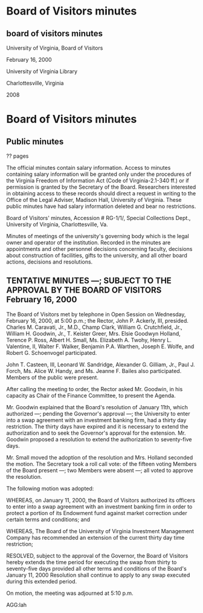 <!-- llmmeta -->
<script type="application/ld+json">
{
"@context": "https://schema.org",
"@type": "Event",
"name": "Board Minutes",
"startDate": "2000-02-16T17:00:00",
"endDate": "2000-02-16T17:10:00",
"location": {
"@type": "Place",
"name": "University of Virginia Library",
"address": {
"@type": "PostalAddress",
"addressLocality": "Charlottesville",
"addressRegion": "Virginia"
}
},
"organizer": {
"@type": "Organization",
"name": "University of Virginia, Board of Visitors"
},
"keywords": "Board of Visitors, University of Virginia, meeting minutes",
"description": "Minutes of the Board of Visitors meeting held on February 16, 2000, discussing a resolution related to an investment banking swap agreement.",
"attendee": \[
{
"@type": "Person",
"name": "John P. Ackerly, III"
},
{
"@type": "Person",
"name": "Charles M. Caravati, Jr., M.D."
},
{
"@type": "Person",
"name": "Champ Clark"
},
{
"@type": "Person",
"name": "William G. Crutchfield, Jr."
},
{
"@type": "Person",
"name": "William H. Goodwin, Jr."
},
{
"@type": "Person",
"name": "T. Keister Greer"
},
{
"@type": "Person",
"name": "Mrs. Elsie Goodwyn Holland"
},
{
"@type": "Person",
"name": "Terence P. Ross"
},
{
"@type": "Person",
"name": "Albert H. Small"
},
{
"@type": "Person",
"name": "Ms. Elizabeth A. Twohy"
},
{
"@type": "Person",
"name": "Henry L. Valentine, II"
},
{
"@type": "Person",
"name": "Walter F. Walker"
},
{
"@type": "Person",
"name": "Benjamin P.A. Warthen"
},
{
"@type": "Person",
"name": "Joseph E. Wolfe"
},
{
"@type": "Person",
"name": "Robert G. Schoenvogel"
},
{
"@type": "Person",
"name": "John T. Casteen, III"
},
{
"@type": "Person",
"name": "Leonard W. Sandridge"
},
{
"@type": "Person",
"name": "Alexander G. Gilliam, Jr."
},
{
"@type": "Person",
"name": "Paul J. Forch"
},
{
"@type": "Person",
"name": "Ms. Alice W. Handy"
},
{
"@type": "Person",
"name": "Ms. Jeanne F. Bailes"
}
],
"about": \[]
}

</script>
<!-- llmformatted -->
# Board of Visitors minutes

## board of visitors minutes

University of Virginia, Board of Visitors

February 16, 2000

University of Virginia Library

Charlottesville, Virginia

2008

# Board of Visitors minutes

## Public minutes

?? pages

The official minutes contain salary information. Access to minutes containing salary information will be granted only under the procedures of the Virginia Freedom of Information Act (Code of Virginia-2.1-340 ff.) or if permission is granted by the Secretary of the Board. Researchers interested in obtaining access to these records should direct a request in writing to the Office of the Legal Adviser, Madison Hall, University of Virginia. These public minutes have had salary information deleted and bear no restrictions.

Board of Visitors' minutes, Accession # RG-1/1/, Special Collections Dept., University of Virginia, Charlottesville, Va.

Minutes of meetings of the university's governing body which is the legal owner and operator of the institution. Recorded in the minutes are appointments and other personnel decisions concerning faculty, decisions about construction of facilities, gifts to the university, and all other board actions, decisions and resolutions.

## TENTATIVE MINUTES —; SUBJECT TO THE APPROVAL BY THE BOARD OF VISITORS February 16, 2000

The Board of Visitors met by telephone in Open Session on Wednesday, February 16, 2000, at 5:00 p.m.; the Rector, John P. Ackerly, III, presided. Charles M. Caravati, Jr., M.D., Champ Clark, William G. Crutchfield, Jr., William H. Goodwin, Jr., T. Keister Greer, Mrs. Elsie Goodwyn Holland, Terence P. Ross, Albert H. Small, Ms. Elizabeth A. Twohy, Henry L. Valentine, II, Walter F. Walker, Benjamin P.A. Warthen, Joseph E. Wolfe, and Robert G. Schoenvogel participated.

John T. Casteen, III, Leonard W. Sandridge, Alexander G. Gilliam, Jr., Paul J. Forch, Ms. Alice W. Handy, and Ms. Jeanne F. Bailes also participated. Members of the public were present.

After calling the meeting to order, the Rector asked Mr. Goodwin, in his capacity as Chair of the Finance Committee, to present the Agenda.

Mr. Goodwin explained that the Board's resolution of January 11th, which authorized —; pending the Governor's approval —; the University to enter into a swap agreement with an investment banking firm, had a thirty day restriction. The thirty days have expired and it is necessary to extend the authorization and to seek the Governor's approval for the extension. Mr. Goodwin proposed a resolution to extend the authorization to seventy-five days.

Mr. Small moved the adoption of the resolution and Mrs. Holland seconded the motion. The Secretary took a roll call vote: of the fifteen voting Members of the Board present —; two Members were absent —; all voted to approve the resolution.

The following motion was adopted:

WHEREAS, on January 11, 2000, the Board of Visitors authorized its officers to enter into a swap agreement with an investment banking firm in order to protect a portion of its Endowment fund against market correction under certain terms and conditions; and

WHEREAS, The Board of the University of Virginia Investment Management Company has recommended an extension of the current thirty day time restriction;

RESOLVED, subject to the approval of the Governor, the Board of Visitors hereby extends the time period for executing the swap from thirty to seventy-five days provided all other terms and conditions of the Board's January 11, 2000 Resolution shall continue to apply to any swap executed during this extended period.

On motion, the meeting was adjourned at 5:10 p.m.

AGG:lah
